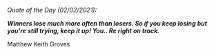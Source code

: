 *Quote of the Day (02/02/2021):*

_**Winners lose much more often than losers. So if you keep losing but you're still trying, keep it up! You.. Re right on track.**_

Matthew Keith Groves